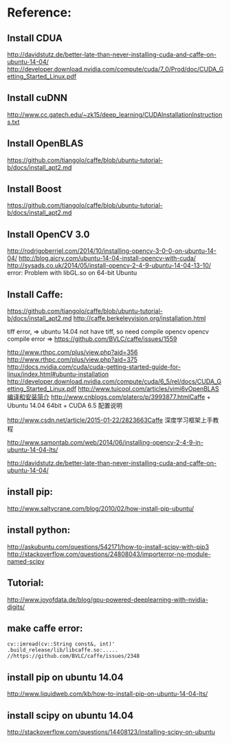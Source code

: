 # Reference:

## Install CDUA
http://davidstutz.de/better-late-than-never-installing-cuda-and-caffe-on-ubuntu-14-04/
http://developer.download.nvidia.com/compute/cuda/7_0/Prod/doc/CUDA_Getting_Started_Linux.pdf

## Install cuDNN
http://www.cc.gatech.edu/~zk15/deep_learning/CUDAInstallationInstructions.txt

## Install OpenBLAS
https://github.com/tiangolo/caffe/blob/ubuntu-tutorial-b/docs/install_apt2.md

## Install Boost
https://github.com/tiangolo/caffe/blob/ubuntu-tutorial-b/docs/install_apt2.md

## Install OpenCV 3.0
http://rodrigoberriel.com/2014/10/installing-opencv-3-0-0-on-ubuntu-14-04/
http://blog.aicry.com/ubuntu-14-04-install-opencv-with-cuda/
http://sysads.co.uk/2014/05/install-opencv-2-4-9-ubuntu-14-04-13-10/
error: Problem with libGL.so on 64-bit Ubuntu

## Install Caffe:
https://github.com/tiangolo/caffe/blob/ubuntu-tutorial-b/docs/install_apt2.md
http://caffe.berkeleyvision.org/installation.html


tiff error, => ubuntu 14.04 not have tiff, so need compile opencv
opencv compile error => 
https://github.com/BVLC/caffe/issues/1559

http://www.rthpc.com/plus/view.php?aid=356
http://www.rthpc.com/plus/view.php?aid=375
http://docs.nvidia.com/cuda/cuda-getting-started-guide-for-linux/index.html#ubuntu-installation
http://developer.download.nvidia.com/compute/cuda/6_5/rel/docs/CUDA_Getting_Started_Linux.pdf
http://www.tuicool.com/articles/vimi6vOpenBLAS编译和安装简介
http://www.cnblogs.com/platero/p/3993877.htmlCaffe + Ubuntu 14.04 64bit + CUDA 6.5 配置说明


http://www.csdn.net/article/2015-01-22/2823663Caffe 深度学习框架上手教程

http://www.samontab.com/web/2014/06/installing-opencv-2-4-9-in-ubuntu-14-04-lts/


http://davidstutz.de/better-late-than-never-installing-cuda-and-caffe-on-ubuntu-14-04/

## install pip:
http://www.saltycrane.com/blog/2010/02/how-install-pip-ubuntu/


## install python:
http://askubuntu.com/questions/542171/how-to-install-scipy-with-pip3
http://stackoverflow.com/questions/24808043/importerror-no-module-named-scipy


## Tutorial:
http://www.joyofdata.de/blog/gpu-powered-deeplearning-with-nvidia-digits/

## make caffe error:
```
cv::imread(cv::String const&, int)' .build_release/lib/libcaffe.so:.....
//https://github.com/BVLC/caffe/issues/2348
```

## install pip on ubuntu 14.04
http://www.liquidweb.com/kb/how-to-install-pip-on-ubuntu-14-04-lts/

## install scipy on ubuntu 14.04
http://stackoverflow.com/questions/14408123/installing-scipy-on-ubuntu
